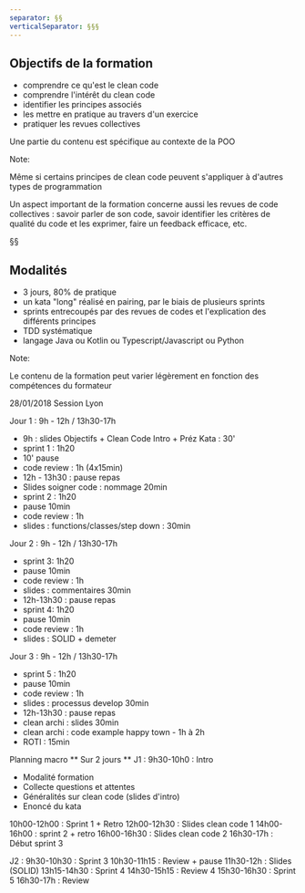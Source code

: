 ```yaml
---
separator: §§
verticalSeparator: §§§
---
```


## Objectifs de la formation

* comprendre ce qu'est le clean code
* comprendre l'intérêt du clean code
* identifier les principes associés
* les mettre en pratique au travers d'un exercice
* pratiquer les revues collectives

Une partie du contenu est spécifique au contexte de la POO

Note:

Même si certains principes de clean code peuvent s'appliquer à d'autres types de programmation

Un aspect important de la formation concerne aussi les revues de code collectives : savoir parler de son code, savoir identifier les critères de qualité du code et les exprimer, faire un feedback efficace, etc.

§§

## Modalités

* 3 jours, 80% de pratique
* un kata "long" réalisé en pairing, par le biais de plusieurs sprints
* sprints entrecoupés par des revues de codes et l'explication des différents principes
* TDD systématique
* langage Java ou Kotlin ou Typescript/Javascript ou Python

Note:

Le contenu de la formation peut varier légèrement en fonction des compétences du formateur

28/01/2018 Session Lyon

Jour 1 : 9h - 12h / 13h30-17h
- 9h : slides Objectifs + Clean Code Intro + Préz Kata : 30'
- sprint 1 : 1h20
- 10' pause
- code review : 1h (4x15min)
- 12h - 13h30 : pause repas 
- Slides soigner code : nommage 20min
- sprint 2 : 1h20
- pause 10min
- code review : 1h
- slides : functions/classes/step down : 30min

Jour 2 : 9h - 12h / 13h30-17h
- sprint 3: 1h20
- pause 10min
- code review : 1h
- slides : commentaires 30min
- 12h-13h30 : pause repas
- sprint 4: 1h20
- pause 10min
- code review : 1h
- slides : SOLID + demeter

Jour 3 : 9h - 12h / 13h30-17h
- sprint 5 : 1h20
- pause 10min
- code review : 1h
- slides : processus develop 30min
- 12h-13h30 : pause repas
- clean archi : slides 30min
- clean archi : code example happy town - 1h à 2h
- ROTI : 15min

Planning macro ** Sur 2 jours **
J1 :
9h30-10h0 : Intro
- Modalité formation
- Collecte questions et attentes
- Généralités sur clean code (slides d'intro)
- Enoncé du kata

10h00-12h00 : Sprint 1 + Retro
12h00-12h30 : Slides clean code 1
14h00-16h00 : sprint 2 + retro
16h00-16h30 : Slides clean code 2
16h30-17h : Début sprint 3

J2 :
9h30-10h30 : Sprint 3
10h30-11h15 : Review + pause 
11h30-12h : Slides (SOLID)
13h15-14h30 : Sprint 4
14h30-15h15 : Review 4
15h30-16h30 : Sprint 5
16h30-17h : Review

